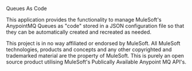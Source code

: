 Queues As Code

This application provides the functionality to manage MuleSoft's AnypointMQ Queues as "code" stored in a JSON configuration file so that they can be automatically created and recreated as needed.

This project is in no way affiliated or endorsed by MuleSoft. All MuleSoft technologies, products and concepts and any other copyrighted and trademarked material are the property of MuleSoft. This is purely an open source product utilising MuleSoft's Publically Available Anypoint MQ API's.